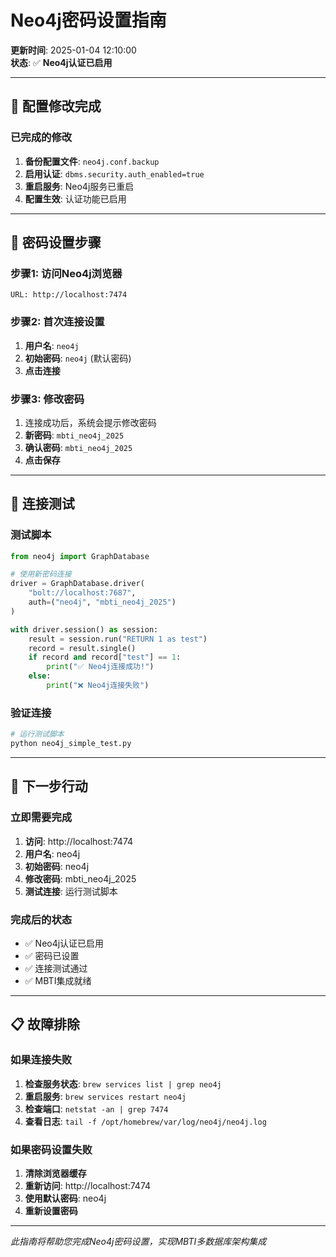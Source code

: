 # Neo4j密码设置指南

**更新时间**: 2025-01-04 12:10:00  
**状态**: ✅ **Neo4j认证已启用**

---

## 🔧 配置修改完成

### 已完成的修改
1. **备份配置文件**: `neo4j.conf.backup`
2. **启用认证**: `dbms.security.auth_enabled=true`
3. **重启服务**: Neo4j服务已重启
4. **配置生效**: 认证功能已启用

---

## 🔐 密码设置步骤

### 步骤1: 访问Neo4j浏览器
```
URL: http://localhost:7474
```

### 步骤2: 首次连接设置
1. **用户名**: `neo4j`
2. **初始密码**: `neo4j` (默认密码)
3. **点击连接**

### 步骤3: 修改密码
1. 连接成功后，系统会提示修改密码
2. **新密码**: `mbti_neo4j_2025`
3. **确认密码**: `mbti_neo4j_2025`
4. **点击保存**

---

## 🧪 连接测试

### 测试脚本
```python
from neo4j import GraphDatabase

# 使用新密码连接
driver = GraphDatabase.driver(
    "bolt://localhost:7687",
    auth=("neo4j", "mbti_neo4j_2025")
)

with driver.session() as session:
    result = session.run("RETURN 1 as test")
    record = result.single()
    if record and record["test"] == 1:
        print("✅ Neo4j连接成功!")
    else:
        print("❌ Neo4j连接失败")
```

### 验证连接
```bash
# 运行测试脚本
python neo4j_simple_test.py
```

---

## 🎯 下一步行动

### 立即需要完成
1. **访问**: http://localhost:7474
2. **用户名**: neo4j
3. **初始密码**: neo4j
4. **修改密码**: mbti_neo4j_2025
5. **测试连接**: 运行测试脚本

### 完成后的状态
- ✅ Neo4j认证已启用
- ✅ 密码已设置
- ✅ 连接测试通过
- ✅ MBTI集成就绪

---

## 📋 故障排除

### 如果连接失败
1. **检查服务状态**: `brew services list | grep neo4j`
2. **重启服务**: `brew services restart neo4j`
3. **检查端口**: `netstat -an | grep 7474`
4. **查看日志**: `tail -f /opt/homebrew/var/log/neo4j/neo4j.log`

### 如果密码设置失败
1. **清除浏览器缓存**
2. **重新访问**: http://localhost:7474
3. **使用默认密码**: neo4j
4. **重新设置密码**

---

*此指南将帮助您完成Neo4j密码设置，实现MBTI多数据库架构集成*
